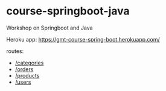 # course-springboot-java
Workshop on Springboot and Java

Heroku app:
https://gmt-course-spring-boot.herokuapp.com/

routes:
- [/categories](https://gmt-course-spring-boot.herokuapp.com/categories)
- [/orders](https://gmt-course-spring-boot.herokuapp.com/orders)
- [/products](https://gmt-course-spring-boot.herokuapp.com/products)
- [/users](https://gmt-course-spring-boot.herokuapp.com/users)
